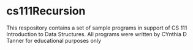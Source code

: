 # cs111Recursion
This respository contains a set of sample programs in support of CS 111 Introduction to Data Structures. All programs were written by CYnthia D Tanner for educational purposes only
